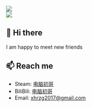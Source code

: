 ![](https://github-readme-stats-amber-eta.vercel.app/api?username=xhrzg2017&show_icons=true&count_private=true&title_color=fff&text_color=fff&icon_color=fff&bg_color=30,c94b4b,4b134f)  
[![](https://github-readme-stats.vercel.app/api/pin/?username=xhrzg2017&repo=Cloud189Checkin&&layout=compact&title_color=fff&text_color=fff&icon_color=fff&bg_color=30,c94b4b,4b134f)](https://github.com/xhrzg2017/Cloud189Checkin)

## 👋 Hi there 
I am happy to meet new friends

## 📫 Reach me
- Steam: [电脑初哥](https://steamcommunity.com/profiles/76561198974052149)
- BiliBili: [电脑初哥](https://space.bilibili.com/231019106)
- Email: [xhrzg2017@gmail.com](mailto:xhrzg2017@gmail.com)





<!--
**xhrzg2017/xhrzg2017** is a ✨ _special_ ✨ repository because its `README.md` (this file) appears on your GitHub profile.

Here are some ideas to get you started:

- 🔭 I’m currently working on ...
- 🌱 I’m currently learning ...
- 👯 I’m looking to collaborate on ...
- 🤔 I’m looking for help with ...
- 💬 Ask me about ...
- 📫 How to reach me: ...
- 😄 Pronouns: ...
- ⚡ Fun fact: ...
-->
